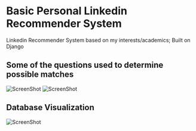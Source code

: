 # Basic Personal Linkedin Recommender System
Linkedin Recommender System based on my interests/academics; Built on Django

## Some of the questions used to determine possible matches 
![ScreenShot](https://github.com/duggalr2/linkedin_recommend/blob/master/screenshot/Screen%20Shot%202017-12-05%20at%2011.12.40%20AM.png)
![ScreenShot](https://github.com/duggalr2/linkedin_recommend/blob/master/screenshot/Screen%20Shot%202017-12-05%20at%2011.12.51%20AM.png)

## Database Visualization 
![ScreenShot](https://github.com/duggalr2/linkedin_recommend/blob/master/screenshot/my_project_visualized.png)


